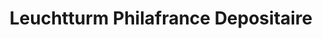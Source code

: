 ---
title: "Leuchtturm Philafrance Depositaire"
url: /paris/leuchtturm-philafrance-depositaire/
shop: Bücher
---